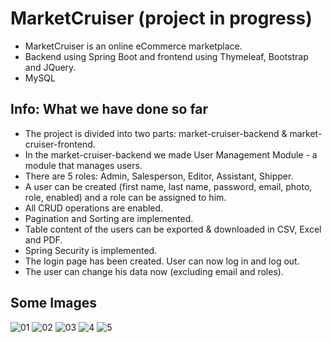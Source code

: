 # MarketCruiser (project in progress)

* MarketCruiser is an online eCommerce marketplace.
* Backend using Spring Boot and frontend using Thymeleaf, Bootstrap and JQuery.
* MySQL

## Info: What we have done so far

* The project is divided into two parts: market-cruiser-backend & market-cruiser-frontend.
* In the market-cruiser-backend we made User Management Module - a module that manages users.
* There are 5 roles: Admin, Salesperson, Editor, Assistant, Shipper.
* A user can be created (first name, last name, password, email, photo, role, enabled) and a role can be assigned to him.
* All CRUD operations are enabled.
* Pagination and Sorting are implemented.
* Table content of the users can be exported & downloaded in CSV, Excel and PDF.
* Spring Security is implemented.
* The login page has been created. User can now log in and log out.
* The user can change his data now (excluding email and roles).

## Some Images

![01](https://user-images.githubusercontent.com/109813536/207864751-1d6c7086-52ad-44da-98c5-bfe30c66fe62.png)
![02](https://user-images.githubusercontent.com/109813536/207864788-8b148009-dc7e-4688-ae14-d6e93d96c03c.png)
![03](https://user-images.githubusercontent.com/109813536/207864805-dde73594-808b-46e5-a56a-7ca215d77036.png)
![4](https://user-images.githubusercontent.com/109813536/208247308-6a0e98b5-6bc0-444a-abf5-e5d657190996.png)
![5](https://user-images.githubusercontent.com/109813536/208247313-164f36e9-f827-468a-b934-d4e87850e393.png)
